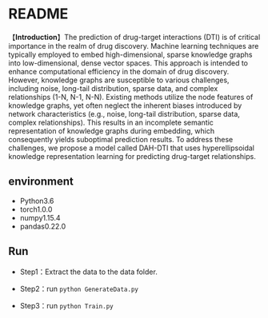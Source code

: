 # README

【**Introduction**】The prediction of drug-target interactions (DTI) is of critical importance in the realm of drug discovery. Machine learning techniques are typically employed to embed high-dimensional, sparse knowledge graphs into low-dimensional, dense vector spaces. This approach is intended to enhance computational efficiency in the domain of drug discovery. However, knowledge graphs are susceptible to various challenges, including noise, long-tail distribution, sparse data, and complex relationships (1-N, N-1, N-N). Existing methods utilize the node features of knowledge graphs, yet often neglect the inherent biases introduced by network characteristics (e.g., noise, long-tail distribution, sparse data, complex relationships). This results in an incomplete semantic representation of knowledge graphs during embedding, which consequently yields suboptimal prediction results. To address these challenges, we propose a model called DAH-DTI that uses hyperellipsoidal knowledge representation learning for predicting drug-target relationships. 

## environment

+ Python3.6
+ torch1.0.0
+ numpy1.15.4
+ pandas0.22.0

## Run

+ Step1：Extract the data to the data folder.

+ Step2：run `python GenerateData.py`

+ Step3：run `python Train.py`

